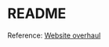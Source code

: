 # README

Reference:
[Website overhaul](https://forum.cryptoeconomics.study/t/website-overhaul-collaboration-process/93)
